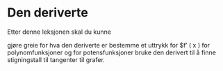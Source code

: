 # Den deriverte

Etter denne leksjonen skal du kunne

gjøre greie for hva den deriverte er
bestemme et uttrykk for $f′
(
x
)
 for polynomfunksjoner og for potensfunksjoner
bruke den derivert til å finne stigningstall til tangenter til grafer. 